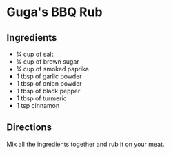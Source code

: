 # Guga's BBQ Rub

## Ingredients

- ¼ cup of salt
- ¼ cup of brown sugar
- ¼ cup of smoked paprika
- 1 tbsp of garlic powder
- 1 tbsp of onion powder
- 1 tbsp of black pepper
- 1 tbsp of turmeric
- 1 tsp cinnamon

## Directions

Mix all the ingredients together and rub it on your meat.
